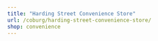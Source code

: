 ```yaml
---
title: "Harding Street Convenience Store"
url: /coburg/harding-street-convenience-store/
shop: convenience
---
```

